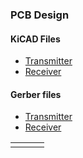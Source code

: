 ### PCB Design 

#### KiCAD Files
- [Transmitter](/PCB%20Design/G18_RECEIVER_laser_communication_system)
- [Receiver](/PCB%20Design/G18_RECEIVER_laser_communication_system)

#### Gerber files
- [Transmitter](/PCB%20Design/GERBER/transmitter_UPDATED.zip)
- [Receiver](/PCB%20Design/GERBER/receiver_UPDATED.zip)

<!-- <img src="https://user-images.githubusercontent.com/55307326/130343903-1ac8212f-4bb5-419d-b864-d58f9859797d.jpg" width="600">
<img src="https://user-images.githubusercontent.com/55307326/130337422-764b9775-996b-4a4f-bdd8-cfffa8c83f4d.jpg" width="600">
<img src="https://user-images.githubusercontent.com/55307326/130337436-63e2c104-ce5d-4f9f-b487-62ace739bf95.jpg" width="600"> -->

<table width="100%" border="0">
  <tr>    
  <td><img src="https://user-images.githubusercontent.com/55307326/130343903-1ac8212f-4bb5-419d-b864-d58f9859797d.jpg" alt="" align="left" /></td>
  <td><img src="https://user-images.githubusercontent.com/55307326/130337422-764b9775-996b-4a4f-bdd8-cfffa8c83f4d.jpg" alt="" align="center" /></td>
  <td><img src="https://user-images.githubusercontent.com/55307326/130337436-63e2c104-ce5d-4f9f-b487-62ace739bf95.jpg" alt="" align="right"/></td>
  </tr>
</table>
